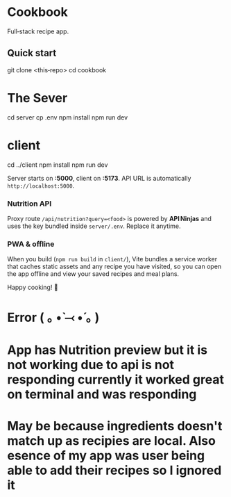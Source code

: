 # Cookbook

Full‑stack recipe app.

## Quick start


git clone <this‑repo>
cd cookbook

# The Sever
cd server
cp .env 
npm install
npm run dev

# client
cd ../client
npm install
npm run dev


Server starts on **:5000**, client on **:5173**. API URL is automatically `http://localhost:5000`.

### Nutrition API

Proxy route `/api/nutrition?query=<food>` is powered by **API Ninjas** and uses the key bundled inside `server/.env`. Replace it anytime.

### PWA & offline

When you build (`npm run build` in `client/`), Vite bundles a service worker that caches static assets and any recipe you have visited, so you can open the app offline and view your saved recipes and meal plans.

Happy cooking! 🍲


# Error ( ｡ •̀ ⤙ •́ ｡ )

#  App has Nutrition preview but it is not working due to api is not responding currently it worked great on terminal and was responding
# May be because ingredients doesn't match up as recipies are local. Also esence of my app was user being able to add their recipes so I ignored it

